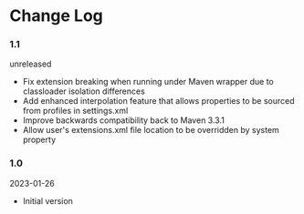 # Change Log

### 1.1
unreleased

- Fix extension breaking when running under Maven wrapper due to classloader isolation
  differences
- Add enhanced interpolation feature that allows properties to be sourced from profiles in 
  settings.xml
- Improve backwards compatibility back to Maven 3.3.1 
- Allow user's extensions.xml file location to be overridden by system property

### 1.0
2023-01-26

- Initial version
